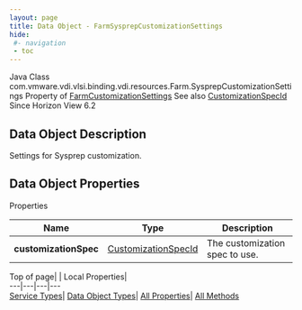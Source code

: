```yaml
---
layout: page
title: Data Object - FarmSysprepCustomizationSettings
hide:
 #- navigation
 - toc
---
```






Java Class
    com.vmware.vdi.vlsi.binding.vdi.resources.Farm.SysprepCustomizationSettings
Property of
     [FarmCustomizationSettings](vdi.resources.Farm.CustomizationSettings.md#field_detail)
See also
     [CustomizationSpecId](vdi.entity.CustomizationSpecId.md)
Since 
    Horizon View 6.2

## Data Object Description 

Settings for Sysprep customization. 

## Data Object Properties

Properties

Name |  Type |  Description   
---|---|---  
**customizationSpec**| [CustomizationSpecId](vdi.entity.CustomizationSpecId.md)|  The customization spec to use.   
  
  
  
Top of page| | Local Properties|   
---|---|---|---  
[Service Types](index-mo_types.md)| [Data Object Types](index-do_types.md)| [All Properties](index-properties.md)| [All Methods](index-methods.md)  
  
  

